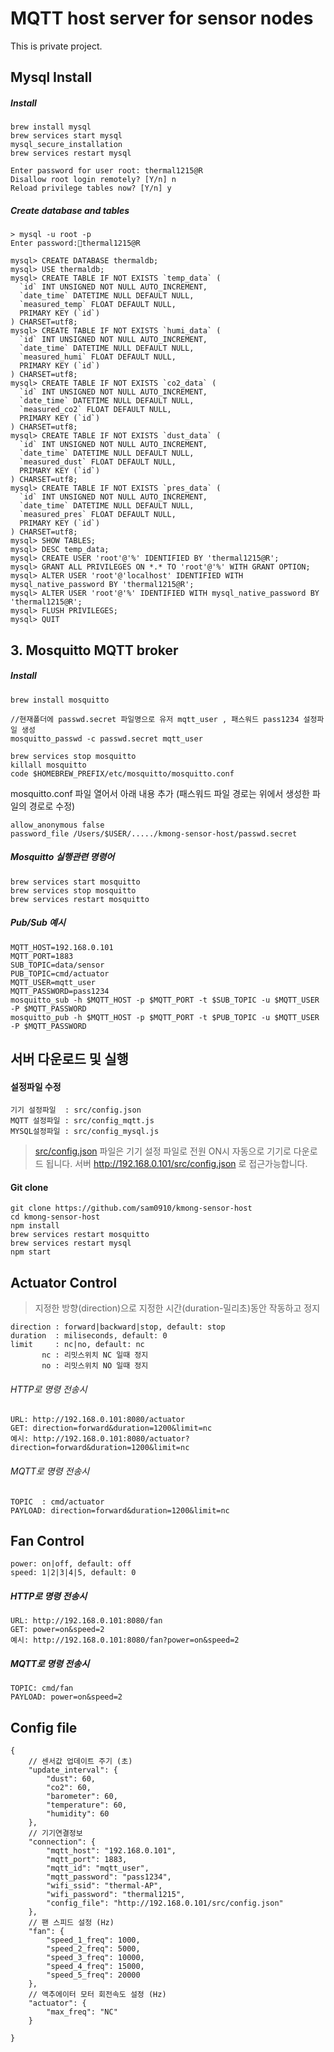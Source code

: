 # MQTT host server for sensor nodes
This is private project.


## Mysql Install
##### Install
```
brew install mysql
brew services start mysql
mysql_secure_installation
brew services restart mysql

Enter password for user root: thermal1215@R
Disallow root login remotely? [Y/n] n
Reload privilege tables now? [Y/n] y
```
##### Create database and tables
```
> mysql -u root -p
Enter password:🔑thermal1215@R

mysql> CREATE DATABASE thermaldb;
mysql> USE thermaldb;
mysql> CREATE TABLE IF NOT EXISTS `temp_data` (
  `id` INT UNSIGNED NOT NULL AUTO_INCREMENT,
  `date_time` DATETIME NULL DEFAULT NULL,
  `measured_temp` FLOAT DEFAULT NULL,
  PRIMARY KEY (`id`)
) CHARSET=utf8;
mysql> CREATE TABLE IF NOT EXISTS `humi_data` (
  `id` INT UNSIGNED NOT NULL AUTO_INCREMENT,
  `date_time` DATETIME NULL DEFAULT NULL,
  `measured_humi` FLOAT DEFAULT NULL,
  PRIMARY KEY (`id`)
) CHARSET=utf8;
mysql> CREATE TABLE IF NOT EXISTS `co2_data` (
  `id` INT UNSIGNED NOT NULL AUTO_INCREMENT,
  `date_time` DATETIME NULL DEFAULT NULL,
  `measured_co2` FLOAT DEFAULT NULL,
  PRIMARY KEY (`id`)
) CHARSET=utf8;
mysql> CREATE TABLE IF NOT EXISTS `dust_data` (
  `id` INT UNSIGNED NOT NULL AUTO_INCREMENT,
  `date_time` DATETIME NULL DEFAULT NULL,
  `measured_dust` FLOAT DEFAULT NULL,
  PRIMARY KEY (`id`)
) CHARSET=utf8;
mysql> CREATE TABLE IF NOT EXISTS `pres_data` (
  `id` INT UNSIGNED NOT NULL AUTO_INCREMENT,
  `date_time` DATETIME NULL DEFAULT NULL,
  `measured_pres` FLOAT DEFAULT NULL,
  PRIMARY KEY (`id`)
) CHARSET=utf8;
mysql> SHOW TABLES;
mysql> DESC temp_data;
mysql> CREATE USER 'root'@'%' IDENTIFIED BY 'thermal1215@R';
mysql> GRANT ALL PRIVILEGES ON *.* TO 'root'@'%' WITH GRANT OPTION;
mysql> ALTER USER 'root'@'localhost' IDENTIFIED WITH mysql_native_password BY 'thermal1215@R';
mysql> ALTER USER 'root'@'%' IDENTIFIED WITH mysql_native_password BY 'thermal1215@R';
mysql> FLUSH PRIVILEGES;
mysql> QUIT
```
## 3. Mosquitto MQTT broker
#####  Install
```
brew install mosquitto

//현재폴더에 passwd.secret 파일명으로 유저 mqtt_user , 패스워드 pass1234 설정파일 생성
mosquitto_passwd -c passwd.secret mqtt_user

brew services stop mosquitto
killall mosquitto
code $HOMEBREW_PREFIX/etc/mosquitto/mosquitto.conf
```
mosquitto.conf 파일 열어서 아래 내용 추가
(패스워드 파일 경로는 위에서 생성한 파일의 경로로 수정)
```
allow_anonymous false
password_file /Users/$USER/...../kmong-sensor-host/passwd.secret
```



##### Mosquitto 실행관련 명령어
```
brew services start mosquitto
brew services stop mosquitto
brew services restart mosquitto
```
#####  Pub/Sub 예시
```
MQTT_HOST=192.168.0.101
MQTT_PORT=1883
SUB_TOPIC=data/sensor
PUB_TOPIC=cmd/actuator
MQTT_USER=mqtt_user
MQTT_PASSWORD=pass1234
mosquitto_sub -h $MQTT_HOST -p $MQTT_PORT -t $SUB_TOPIC -u $MQTT_USER -P $MQTT_PASSWORD
mosquitto_pub -h $MQTT_HOST -p $MQTT_PORT -t $PUB_TOPIC -u $MQTT_USER -P $MQTT_PASSWORD
```

## 서버 다운로드 및 실행
#### 설정파일 수정
```
기기 설정파일  : src/config.json
MQTT 설정파일 : src/config_mqtt.js
MYSQL설정파일 : src/config_mysql.js
```
> [src/config.json](src/config.json) 파일은 기기 설정 파일로 전원 ON시 자동으로 기기로 다운로드 됩니다.
서버 http://192.168.0.101/src/config.json 로 접근가능합니다.

#### Git clone
```
git clone https://github.com/sam0910/kmong-sensor-host
cd kmong-sensor-host
npm install
brew services restart mosquitto
brew services restart mysql
npm start
```

## Actuator Control

> 지정한 방향(direction)으로 지정한 시간(duration-밀리초)동안 작동하고 정지
```
direction : forward|backward|stop, default: stop
duration  : miliseconds, default: 0
limit     : nc|no, default: nc
       nc : 리밋스위치 NC 일때 정지
       no : 리밋스위치 NO 일때 정지
```
######  HTTP로 명령 전송시
```
URL: http://192.168.0.101:8080/actuator
GET: direction=forward&duration=1200&limit=nc
예시: http://192.168.0.101:8080/actuator?direction=forward&duration=1200&limit=nc
```
######  MQTT로 명령 전송시
```
TOPIC  : cmd/actuator
PAYLOAD: direction=forward&duration=1200&limit=nc
```
## Fan Control
```
power: on|off, default: off
speed: 1|2|3|4|5, default: 0
```
#####  HTTP로 명령 전송시
```
URL: http://192.168.0.101:8080/fan
GET: power=on&speed=2
예시: http://192.168.0.101:8080/fan?power=on&speed=2
```
#####  MQTT로 명령 전송시
```
TOPIC: cmd/fan
PAYLOAD: power=on&speed=2
```


## Config file
```
{
    // 센서값 업데이트 주기 (초)
    "update_interval": {
        "dust": 60,
        "co2": 60,
        "barometer": 60,
        "temperature": 60,
        "humidity": 60
    },
    // 기기연결정보
    "connection": {
        "mqtt_host": "192.168.0.101",
        "mqtt_port": 1883,
        "mqtt_id": "mqtt_user",
        "mqtt_password": "pass1234",
        "wifi_ssid": "thermal-AP",
        "wifi_password": "thermal1215",
        "config_file": "http://192.168.0.101/src/config.json"
    },
    // 팬 스피드 설정 (Hz)
    "fan": {
        "speed_1_freq": 1000,
        "speed_2_freq": 5000,
        "speed_3_freq": 10000,
        "speed_4_freq": 15000,
        "speed_5_freq": 20000
    },
    // 액추에이터 모터 회전속도 설정 (Hz)
    "actuator": {
        "max_freq": "NC"
    }

}
```


